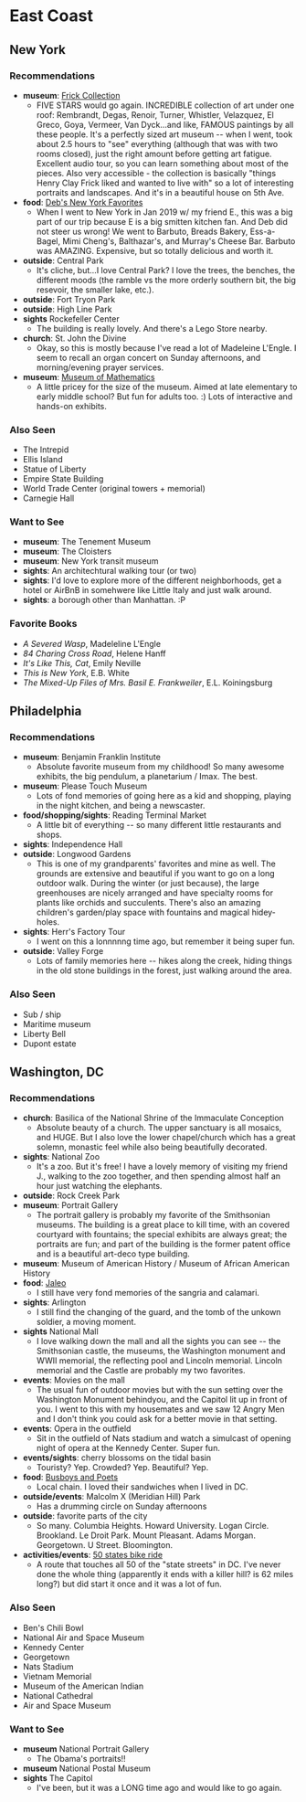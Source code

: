 # East Coast

## New York

### Recommendations

* **museum**: [Frick Collection][frick]
    * FIVE STARS would go again. INCREDIBLE collection of art under one roof: 
  Rembrandt, Degas, Renoir, Turner, Whistler, Velazquez, El Greco, Goya, 
  Vermeer, Van Dyck...and like, FAMOUS paintings by all these people. It's 
  a perfectly sized art museum -- when I went, 
  took about 2.5 hours to "see" everything (although that was with two rooms
  closed), just the right amount before getting art fatigue. Excellent audio 
  tour, so you can learn something about most of the pieces. Also very accessible - 
  the collection is basically "things Henry Clay Frick liked and wanted to 
  live with" so a lot of interesting portraits and landscapes. And it's in 
  a beautiful house on 5th Ave. 
* **food**: [Deb's New York Favorites][deb]
    * When I went to New York in Jan 2019 w/ my friend E., this was 
    a big part of our trip because E is a big smitten kitchen fan. And Deb 
    did not steer us wrong! We went to Barbuto, Breads Bakery, Ess-a-Bagel, 
    Mimi Cheng's, Balthazar's, and Murray's Cheese Bar. Barbuto was AMAZING. 
    Expensive, but so totally delicious and worth it. 
* **outside**: Central Park
    * It's cliche, but...I love Central Park? I love the trees, the benches, 
    the different moods (the ramble vs the more orderly southern bit, 
    the big resevoir, the smaller lake, etc.). 
* **outside**: Fort Tryon Park
* **outside**: High Line Park
* **sights** Rockefeller Center
    * The building is really lovely. And there's a Lego Store nearby.
* **church**: St. John the Divine
    * Okay, so this is mostly because I've read a lot of Madeleine L'Engle. 
    I seem to recall an organ concert on Sunday afternoons, and morning/evening 
    prayer services.
* **museum**: [Museum of Mathematics][momath]
    * A little pricey for the size of the museum. Aimed at late elementary 
    to early middle school? But fun for adults too. :) Lots of interactive 
    and hands-on exhibits.

### Also Seen

* The Intrepid
* Ellis Island
* Statue of Liberty
* Empire State Building
* World Trade Center (original towers + memorial)
* Carnegie Hall

### Want to See

* **museum**: The Tenement Museum
* **museum**: The Cloisters
* **museum**: New York transit museum
* **sights**: An architechtural walking tour (or two)
* **sights**: I'd love to explore more of the different neighborhoods, 
get a hotel or AirBnB in somehwere like Little Italy and just walk around. 
* **sights**: a borough other than Manhattan. :P

### Favorite Books

* *A Severed Wasp*, Madeleline L'Engle
* *84 Charing Cross Road*, Helene Hanff
* *It's Like This, Cat*, Emily Neville
* *This is New York*, E.B. White
* *The Mixed-Up Files of Mrs. Basil E. Frankweiler*, E.L. Koiningsburg

## Philadelphia

### Recommendations

* **museum**: Benjamin Franklin Institute
    * Absolute favorite museum from my childhood! So many awesome exhibits, 
    the big pendulum, a planetarium / Imax. The best. 
* **museum**: Please Touch Museum
    * Lots of fond memories of going here as a kid and shopping, playing 
    in the night kitchen, and being a newscaster. 
* **food/shopping/sights**: Reading Terminal Market
    * A little bit of everything -- so many different little restaurants 
    and shops. 
* **sights**: Independence Hall
* **outside**: Longwood Gardens
    * This is one of my grandparents' favorites and mine as well. The grounds 
    are extensive and beautiful if you want to go on a long outdoor walk. During 
    the winter (or just because), the large greenhouses are nicely arranged 
    and have specialty rooms for plants like orchids and succulents. There's 
    also an amazing children's garden/play space with fountains and magical 
    hidey-holes. 
* **sights**: Herr's Factory Tour
    * I went on this a lonnnnng time ago, but remember it being super fun. 
* **outside**: Valley Forge
    * Lots of family memories here -- hikes along the creek, hiding things 
    in the old stone buildings in the forest, just walking around the area.

### Also Seen

* Sub / ship
* Maritime museum
* Liberty Bell
* Dupont estate

## Washington, DC

### Recommendations

* **church**: Basilica of the National Shrine of the Immaculate Conception
    * Absolute beauty of a church. The upper sanctuary is all mosaics, and 
    HUGE. But I also love the lower chapel/church which has a great solemn, 
    monastic feel while also being beautifully decorated. 
* **sights**: National Zoo
    * It's a zoo. But it's free! I have a lovely memory of visiting my friend 
    J., walking to the zoo together, and then spending almost half an hour 
    just watching the elephants. 
* **outside**: Rock Creek Park
* **museum**: Portrait Gallery
    * The portrait gallery is probably my favorite of the Smithsonian museums. 
    The building is a great place to kill time, with an covered courtyard with 
    fountains; the special exhibits are always great; the portraits are fun; 
    and part of the building is the former patent office and is a beautiful 
    art-deco type building. 
* **museum**: Museum of American History / Museum of African American History
* **food**: [Jaleo][jaleo]
    * I still have very fond memories of the sangria and calamari. 
* **sights**: Arlington
    * I still find the changing of the guard, and the tomb of the unkown soldier, 
    a moving moment. 
* **sights** National Mall
    * I love walking down the mall and all the sights you can see -- the 
    Smithsonian castle, the museums, the Washington monument and WWII 
    memorial, the reflecting pool and Lincoln memorial. Lincoln memorial 
    and the Castle are probably my two favorites. 
* **events**: Movies on the mall
    * The usual fun of outdoor movies but with the sun setting over the 
    Washington Monument behindyou, and the Capitol lit up in front of you. 
    I went to this with my housemates and we saw 12 Angry Men and I don't think 
    you could ask for a better movie in that setting.
* **events**: Opera in the outfield
    * Sit in the outfield of Nats stadium and watch a simulcast of opening 
    night of opera at the Kennedy Center. Super fun. 
* **events/sights**: cherry blossoms on the tidal basin
    * Touristy? Yep. Crowded? Yep. Beautiful? Yep. 
* **food**: [Busboys and Poets][busboys]
    * Local chain. I loved their sandwiches when I lived in DC. 
* **outside/events**: Malcolm X (Meridian Hill) Park
    * Has a drumming circle on Sunday afternoons
* **outside**: favorite parts of the city
    * So many. Columbia Heights. Howard University. Logan 
    Circle. Brookland. Le Droit Park. Mount Pleasant. Adams Morgan. 
    Georgetown. U Street. Bloomington. 
* **activities/events**: [50 states bike ride][fifty-states]
    * A route that touches all 50 of the "state streets" in DC. I've never 
    done the whole thing (apparently it ends with a killer hill? is 62 miles
    long?) but did start it once and it was a lot of fun.

### Also Seen

* Ben's Chili Bowl
* National Air and Space Museum
* Kennedy Center
* Georgetown
* Nats Stadium
* Vietnam Memorial
* Museum of the American Indian
* National Cathedral
* Air and Space Museum

### Want to See

* **museum** National Portrait Gallery
    * The Obama's portraits!!
* **museum** National Postal Museum
* **sights** The Capitol
    * I've been, but it was a LONG time ago and would 
like to go again. 

[deb]: https://smittenkitchen.com/travel/debs-new-york/
[frick]: https://www.frick.org/
[momath]: https://momath.org/

[busboys]: https://www.busboysandpoets.com/
[fifty-states]: https://www.waba.org/50states/
[jaleo]: https://www.jaleo.com/
